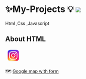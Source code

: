 # ✨My-Projects 💡 <img src="html/-team-company-text-service.png" width ="50px">
Html ,Css ,Javascript
<h2>About HTML</h2>  <img src="insta.png" width ="50px">

 🗺️ <a href="https://manishdeveloper333.github.io/web-template-by-table/form google map.html">Google map with form</a>
